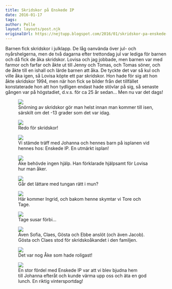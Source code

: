 ```yaml
---
title: Skridskor på Enskede IP
date: 2016-01-17
tags: 	
author: Pelle
layout: layouts/post.njk 	
originalUrl: https://nejtupp.blogspot.com/2016/01/skridskor-pa-enskede-ip.html
---
```


Barnen fick skridskor i julklapp. De låg oanvända över jul- och nyårshelgerna, men de två dagarna efter trettondag jul var lediga för barnen och då fick de åka skridskor. Lovisa och jag jobbade, men barnen var med farmor och farfar och åkte ut till Jenny och Tomas, och Tomas söner, och de åkte till en ishall och lärde barnen att åka. De tyckte det var så kul och ville åka igen, så Lovisa köpte ett par skridskor. Hon hade för sig att hon åkte skridskor 1994, men när hon fick se bilder från det tillfället konstaterade hon att hon tydligen endast hade stövlar på sig, så senaste gången var på högstadiet, d.v.s. för ca 25 år sedan... Men nu var det dags!
<figure>
	<img src="../../../img/2016/01/Skridskor på Enskede IP-PERK7615.jpg">
    <figcaption>Snörning av skridskor gör man helst innan man kommer till isen, <br>särskilt om det -13 grader som det var idag.</figcaption>
</figure>

<figure>
	<img src="../../../img/2016/01/Skridskor på Enskede IP-PERK7653.jpg">
    <figcaption>Redo för skridskor!</figcaption>
</figure>

<figure>
	<img src="../../../img/2016/01/Skridskor på Enskede IP-PERK7654.jpg">
    <figcaption>Vi stämde träff med Johanna och hennes barn på isplanen vid hennes hos: Enskede IP. En utmärkt isplan!</figcaption>
</figure>

<figure>
	<img src="../../../img/2016/01/Skridskor på Enskede IP-PERK7662.jpg">
    <figcaption>Åke behövde ingen hjälp. Han förklarade hjälpsamt för Lovisa hur man åker.</figcaption>
</figure>

<figure>    
    <img src="../../../img/2016/01/Skridskor på Enskede IP-PERK7667.jpg">
    <figcaption>Går det lättare med tungan rätt i mun?</figcaption>
</figure>

<figure>
	<img src="../../../img/2016/01/Skridskor på Enskede IP-PERK7676.jpg">
    <figcaption>Här kommer Ingrid, och bakom henne skymtar vi Tore och Tage.</figcaption>
</figure>

<figure>
	<img src="../../../img/2016/01/Skridskor på Enskede IP-PERK7682.jpg">
    <figcaption>Tage susar förbi...</figcaption>
</figure>

<figure>
	<img src="../../../img/2016/01/Skridskor på Enskede IP-PERK7685.jpg">
    <figcaption>Även Sofia, Claes, Gösta och Ebbe anslöt (och även Jacob). Gösta och Claes stod för skridskoåkandet i den familjen.</figcaption>
</figure>

<figure>
	<img src="../../../img/2016/01/Skridskor på Enskede IP-PERK7688.jpg">
    <figcaption>Det var nog Åke som hade roligast!</figcaption>
</figure>

<figure>
	<img src="../../../img/2016/01/Skridskor på Enskede IP-PERK7711.jpg">
    <figcaption>En stor fördel med Enskede IP var att vi blev bjudna hem <br>till Johanna efteråt och kunde värma upp oss och äta en god lunch. En riktig vintersportdag!</figcaption>
</figure>